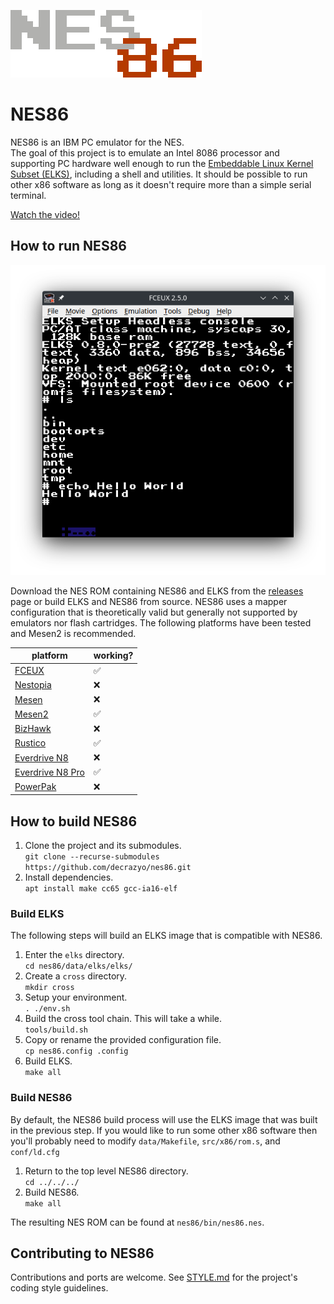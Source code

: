 
![NES86 logo](https://github.com/decrazyo/nes86/blob/main/img/nes86.png)

# NES86
NES86 is an IBM PC emulator for the NES.  
The goal of this project is to emulate an Intel 8086 processor and supporting PC hardware
well enough to run the
[Embeddable Linux Kernel Subset (ELKS)](https://github.com/ghaerr/elks),
including a shell and utilities.
It should be possible to run other x86 software
as long as it doesn't require more than a simple serial terminal.

[Watch the video!](https://www.youtube.com/watch?v=OooHTDMUSGY)


## How to run NES86
![FCEUX running NES86](https://github.com/decrazyo/nes86/blob/main/img/fceux.png)

Download the NES ROM containing NES86 and ELKS from the [releases](https://github.com/decrazyo/nes86/releases) page
or build ELKS and NES86 from source.
NES86 uses a mapper configuration that is theoretically valid
but generally not supported by emulators nor flash cartridges.
The following platforms have been tested and Mesen2 is recommended.

| platform | working? |
|----------|----------|
| [FCEUX](https://fceux.com/web/home.html) | ✅ |
| [Nestopia](https://nestopia.sourceforge.net/) | ❌ |
| [Mesen](https://www.mesen.ca/oldindex.php) | ❌ |
| [Mesen2](https://www.mesen.ca/) | ✅ |
| [BizHawk](https://tasvideos.org/BizHawk) | ❌ |
| [Rustico](https://rustico.reploid.cafe/) | ✅ |
| [Everdrive N8](https://krikzz.com/our-products/legacy/edn8-72pin.html) | ❌ |
| [Everdrive N8 Pro](https://krikzz.com/our-products/cartridges/everdrive-n8-pro-72pin.html) | ✅ |
| [PowerPak](https://www.nesdev.org/wiki/PowerPak) | ❌ |

## How to build NES86
1. Clone the project and its submodules.  
`git clone --recurse-submodules https://github.com/decrazyo/nes86.git`
2. Install dependencies.  
`apt install make cc65 gcc-ia16-elf`

### Build ELKS
The following steps will build an ELKS image that is compatible with NES86.

 1. Enter the `elks` directory.  
`cd nes86/data/elks/elks/`
 2. Create a `cross` directory.  
`mkdir cross`
 3. Setup your environment.  
`. ./env.sh`  
 4. Build the cross tool chain. This will take a while.  
`tools/build.sh`
 5. Copy or rename the provided configuration file.  
`cp nes86.config .config`
 6. Build ELKS.  
`make all`

### Build NES86
By default, the NES86 build process will use the ELKS image that was built in the previous step.
If you would like to run some other x86 software then you'll probably need to modify
`data/Makefile`, `src/x86/rom.s`, and `conf/ld.cfg`

1. Return to the top level NES86 directory.  
`cd ../../../`
2. Build NES86.  
`make all`

The resulting NES ROM can be found at `nes86/bin/nes86.nes`.

## Contributing to NES86
Contributions and ports are welcome.
See
[STYLE.md](https://github.com/decrazyo/nes86/blob/main/STYLE.md)
for the project's coding style guidelines.
